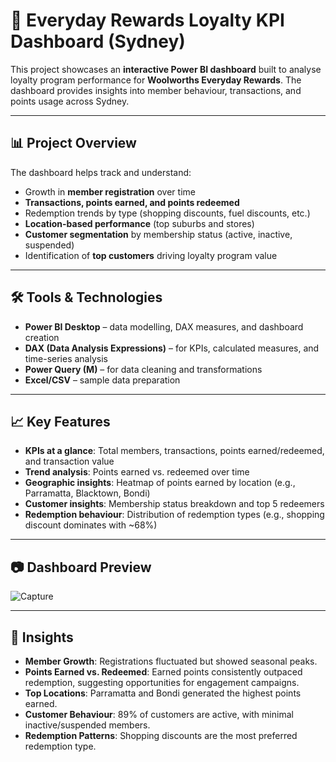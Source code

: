 # 🛒 Everyday Rewards Loyalty KPI Dashboard (Sydney)

This project showcases an **interactive Power BI dashboard** built to analyse loyalty program performance for **Woolworths Everyday Rewards**. The dashboard provides insights into member behaviour, transactions, and points usage across Sydney.

---

## 📊 Project Overview
The dashboard helps track and understand:
- Growth in **member registration** over time  
- **Transactions, points earned, and points redeemed**  
- Redemption trends by type (shopping discounts, fuel discounts, etc.)  
- **Location-based performance** (top suburbs and stores)  
- **Customer segmentation** by membership status (active, inactive, suspended)  
- Identification of **top customers** driving loyalty program value  

---

## 🛠️ Tools & Technologies
- **Power BI Desktop** – data modelling, DAX measures, and dashboard creation  
- **DAX (Data Analysis Expressions)** – for KPIs, calculated measures, and time-series analysis  
- **Power Query (M)** – for data cleaning and transformations  
- **Excel/CSV** – sample data preparation  

---

## 📈 Key Features
- **KPIs at a glance**: Total members, transactions, points earned/redeemed, and transaction value  
- **Trend analysis**: Points earned vs. redeemed over time  
- **Geographic insights**: Heatmap of points earned by location (e.g., Parramatta, Blacktown, Bondi)  
- **Customer insights**: Membership status breakdown and top 5 redeemers  
- **Redemption behaviour**: Distribution of redemption types (e.g., shopping discount dominates with ~68%)  

---

## 📷 Dashboard Preview
![Capture](https://github.com/user-attachments/assets/aefdb859-253a-4a4d-bcef-239ac5034d6b)


---

## 🚀 Insights
- **Member Growth**: Registrations fluctuated but showed seasonal peaks.  
- **Points Earned vs. Redeemed**: Earned points consistently outpaced redemption, suggesting opportunities for engagement campaigns.  
- **Top Locations**: Parramatta and Bondi generated the highest points earned.  
- **Customer Behaviour**: 89% of customers are active, with minimal inactive/suspended members.  
- **Redemption Patterns**: Shopping discounts are the most preferred redemption type.  

